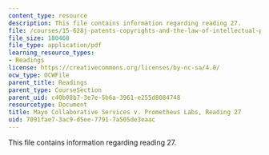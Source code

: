 ```yaml
---
content_type: resource
description: This file contains information regarding reading 27.
file: /courses/15-628j-patents-copyrights-and-the-law-of-intellectual-property-spring-2013/7091fae73ac9d5ee77917a505de3eaac_MIT15_628JS13_read27.pdf
file_size: 180468
file_type: application/pdf
learning_resource_types:
- Readings
license: https://creativecommons.org/licenses/by-nc-sa/4.0/
ocw_type: OCWFile
parent_title: Readings
parent_type: CourseSection
parent_uid: c40b08b7-3e7e-5b6a-3961-e255d8084748
resourcetype: Document
title: Mayo Collaborative Services v. Prometheus Labs, Reading 27
uid: 7091fae7-3ac9-d5ee-7791-7a505de3eaac
---
```

This file contains information regarding reading 27.